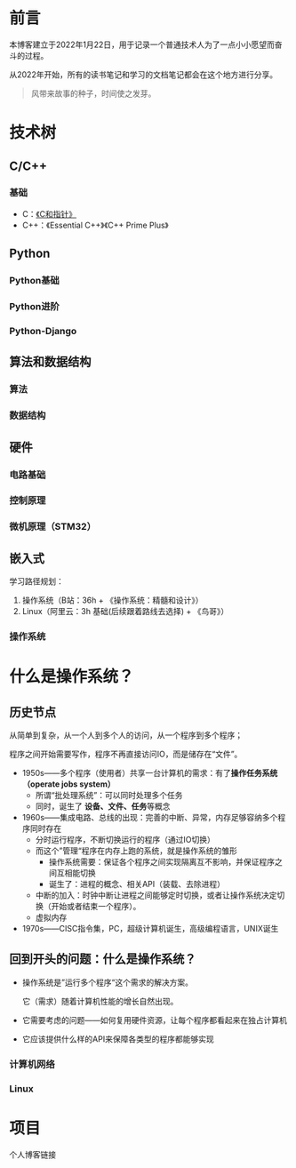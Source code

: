 # 前言

本博客建立于2022年1月22日，用于记录一个普通技术人为了一点小小愿望而奋斗的过程。

从2022年开始，所有的读书笔记和学习的文档笔记都会在这个地方进行分享。

> 风带来故事的种子，时间使之发芽。



# 技术树

## C/C++

### 基础
 * C：[《C和指针》](books/PointersOnC.md)
 * C++：《Essential C++》《C++ Prime Plus》


## Python

### Python基础

### Python进阶

### Python-Django



## 算法和数据结构

### 算法

### 数据结构




## 硬件

### 电路基础

### 控制原理

### 微机原理（STM32）





## 嵌入式
  
  学习路径规划：
  1. 操作系统（B站：36h + 《操作系统：精髓和设计》）
  2. Linux（阿里云：3h 基础(后续跟着路线去选择) + 《鸟哥》）

### 操作系统
# 什么是操作系统？

## 历史节点

从简单到复杂，从一个人到多个人的访问，从一个程序到多个程序；

程序之间开始需要写作，程序不再直接访问IO，而是储存在“文件”。



* 1950s——多个程序（使用者）共享一台计算机的需求：有了**操作任务系统（operate jobs system）**
  * 所谓“批处理系统”：可以同时处理多个任务
  * 同时，诞生了 **设备、文件、任务**等概念
* 1960s——集成电路、总线的出现：完善的中断、异常，内存足够容纳多个程序同时存在
  * 分时运行程序，不断切换运行的程序（通过IO切换）
  * 而这个”管理“程序在内存上跑的系统，就是操作系统的雏形
    * 操作系统需要：保证各个程序之间实现隔离互不影响，并保证程序之间互相能切换
    * 诞生了：进程的概念、相关API（装载、去除进程）
  * 中断的加入：时钟中断让进程之间能够定时切换，或者让操作系统决定切换（开始或者结束一个程序）。
  * 虚拟内存
* 1970s——CISC指令集，PC，超级计算机诞生，高级编程语言，UNIX诞生

## 回到开头的问题：什么是操作系统？

* 操作系统是”运行多个程序“这个需求的解决方案。

  它（需求）随着计算机性能的增长自然出现。

* 它需要考虑的问题——如何复用硬件资源，让每个程序都看起来在独占计算机

* 它应该提供什么样的API来保障各类型的程序都能够实现

### 计算机网络

### Linux



# 项目

个人博客链接

